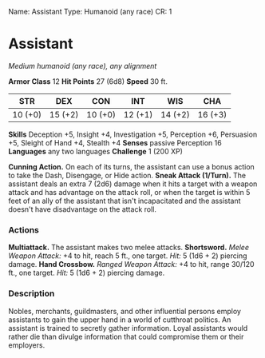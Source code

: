 Name: Assistant
Type: Humanoid (any race)
CR: 1

# Assistant
_Medium humanoid (any race), any alignment_

**Armor Class** 12
**Hit Points** 27 (6d8)
**Speed** 30 ft.

| STR     | DEX     | CON     | INT     | WIS     | CHA     |
|---------|---------|---------|---------|---------|---------|
| 10 (+0) | 15 (+2) | 10 (+0) | 12 (+1) | 14 (+2) | 16 (+3) |

**Skills** Deception +5, Insight +4, Investigation +5, Perception +6, Persuasion +5, Sleight of Hand +4, Stealth +4
**Senses** passive Perception 16
**Languages** any two languages
**Challenge** 1 (200 XP)

**Cunning Action.** On each of its turns, the assistant can use a bonus action to take the Dash, Disengage, or Hide action.
**Sneak Attack (1/Turn).** The assistant deals an extra 7 (2d6) damage when it hits a target with a weapon attack and has advantage on the attack roll, or when the target is within 5 feet of an ally of the assistant that isn't incapacitated and the assistant doesn't have disadvantage on the attack roll.

### Actions
**Multiattack.** The assistant makes two melee attacks.
**Shortsword.** _Melee Weapon Attack:_ +4 to hit, reach 5 ft., one target. _Hit:_ 5 (1d6 + 2) piercing damage.
**Hand Crossbow.** _Ranged Weapon Attack:_ +4 to hit, range 30/120 ft., one target. _Hit:_ 5 (1d6 + 2) piercing damage.

### Description
Nobles, merchants, guildmasters, and other influential persons employ assistants to gain the upper hand in a world of cutthroat politics. An assistant is trained to secretly gather information. Loyal assistants would rather die than divulge information that could compromise them or their employers.